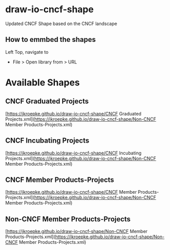 # draw-io-cncf-shape
Updated CNCF Shape based on the CNCF landscape

## How to emmbed the shapes

Left Top, navigate to 

* File > Open library from > URL

# Available Shapes

## CNCF Graduated Projects

[https://jkroepke.github.io/draw-io-cncf-shape/CNCF Graduated Projects.xml](https://jkroepke.github.io/draw-io-cncf-shape/Non-CNCF Member Products-Projects.xml)

## CNCF Incubating Projects

[https://jkroepke.github.io/draw-io-cncf-shape/CNCF Incubating Projects.xml](https://jkroepke.github.io/draw-io-cncf-shape/Non-CNCF Member Products-Projects.xml)

## CNCF Member Products-Projects

[https://jkroepke.github.io/draw-io-cncf-shape/CNCF Member Products-Projects.xml](https://jkroepke.github.io/draw-io-cncf-shape/Non-CNCF Member Products-Projects.xml)

## Non-CNCF Member Products-Projects

[https://jkroepke.github.io/draw-io-cncf-shape/Non-CNCF Member Products-Projects.xml](https://jkroepke.github.io/draw-io-cncf-shape/Non-CNCF Member Products-Projects.xml)
